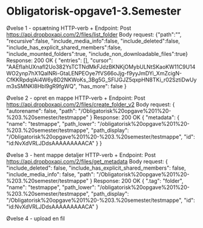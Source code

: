 # Obligatorisk-opgave1-3.Semester

Øvelse 1 - opsætning
HTTP-verb + Endpoint: Post https://api.dropboxapi.com/2/files/list_folder
Body request: 
{"path":"",
"recursive":false,
"include_media_info":false,
"include_deleted":false,
"include_has_explicit_shared_members":false,
"include_mounted_folders":true,
"include_non_downloadable_files":true}
Response:
200 OK
{
    "entries": [],
    "cursor": "AAEfIahUXnafl2Uo382YsTCTNdMkFJdzBKNKjOMybULNtSKaoKW11C9U14WO2ynp7hX1QalNRi-GtaLENPEOye7fVS66oJjg-f9yyJmDYi_XmZcigN-CfKKRpdqlAi4W6y8D2NKWoKs_3Bg5G_SFlJGJZ5qxpHN8TKi_r02SztiDwUym3sSMNKl8Hbl9gR9fgWQ",
    "has_more": false
}


Øvelse 2 - opret en mappe
HTTP-verb + Endpoint: Post https://api.dropboxapi.com/2/files/create_folder_v2
Body request: 
{
    "autorename": false,
    "path": "/Obligatorisk%20opgave%201%20-%203.%20semester/testmappe"
}
Response:
200 OK
{
    "metadata": {
        "name": "testmappe",
        "path_lower": "/obligatorisk%20opgave%201%20-%203.%20semester/testmappe",
        "path_display": "/Obligatorisk%20opgave%201%20-%203.%20semester/testmappe",
        "id": "id:NvXdVRLJDdsAAAAAAAAACA"
    }
}


Øvelse 3 - hent mappe detaljer
HTTP-verb + Endpoint: Post https://api.dropboxapi.com/2/files/get_metadata
Body request: 
{
    "include_deleted": false,
    "include_has_explicit_shared_members": false,
    "include_media_info": false,
    "path": "/Obligatorisk%20opgave%201%20-%203.%20semester/testmappe"
}
Response:
200 OK
{
    ".tag": "folder",
    "name": "testmappe",
    "path_lower": "/obligatorisk%20opgave%201%20-%203.%20semester/testmappe",
    "path_display": "/Obligatorisk%20opgave%201%20-%203.%20semester/testmappe",
    "id": "id:NvXdVRLJDdsAAAAAAAAACA"
}


Øvelse 4 - upload en fil
